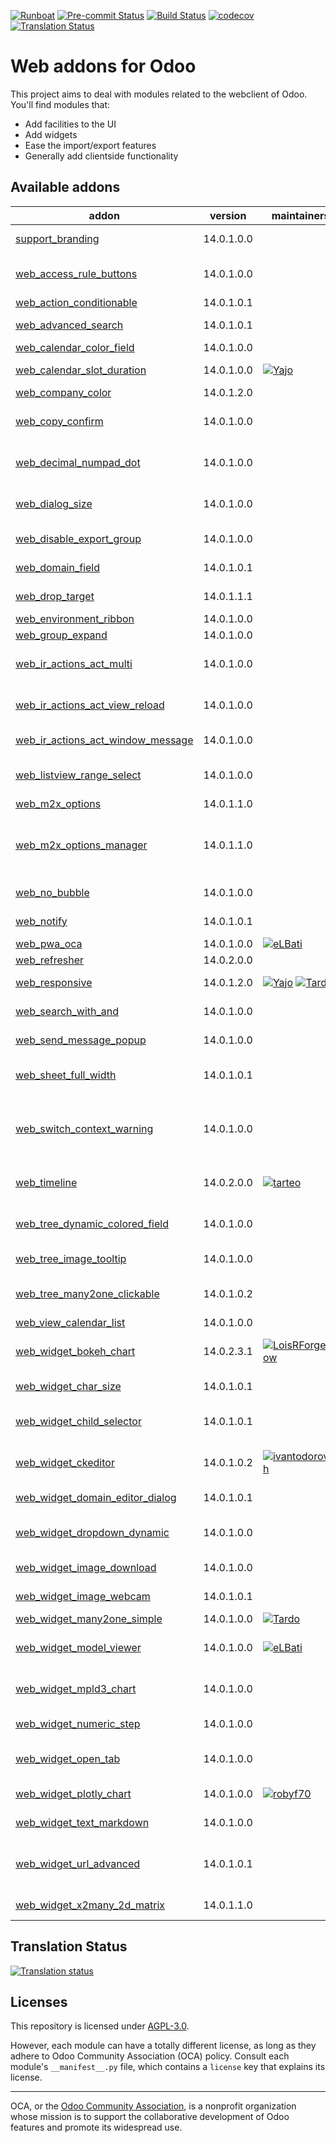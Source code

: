 
[![Runboat](https://img.shields.io/badge/runboat-Try%20me-875A7B.png)](https://runboat.odoo-community.org/builds?repo=OCA/web&target_branch=14.0)
[![Pre-commit Status](https://github.com/OCA/web/actions/workflows/pre-commit.yml/badge.svg?branch=14.0)](https://github.com/OCA/web/actions/workflows/pre-commit.yml?query=branch%3A14.0)
[![Build Status](https://github.com/OCA/web/actions/workflows/test.yml/badge.svg?branch=14.0)](https://github.com/OCA/web/actions/workflows/test.yml?query=branch%3A14.0)
[![codecov](https://codecov.io/gh/OCA/web/branch/14.0/graph/badge.svg)](https://codecov.io/gh/OCA/web)
[![Translation Status](https://translation.odoo-community.org/widgets/web-14-0/-/svg-badge.svg)](https://translation.odoo-community.org/engage/web-14-0/?utm_source=widget)

<!-- /!\ do not modify above this line -->

# Web addons for Odoo

This project aims to deal with modules related to the webclient of Odoo. You'll find modules that:

 - Add facilities to the UI
 - Add widgets
 - Ease the import/export features
 - Generally add clientside functionality

<!-- /!\ do not modify below this line -->

<!-- prettier-ignore-start -->

[//]: # (addons)

Available addons
----------------
addon | version | maintainers | summary
--- | --- | --- | ---
[support_branding](support_branding/) | 14.0.1.0.0 |  | Adds your branding to an Odoo instance
[web_access_rule_buttons](web_access_rule_buttons/) | 14.0.1.0.0 |  | Disable Edit button if access rules prevent this action
[web_action_conditionable](web_action_conditionable/) | 14.0.1.0.1 |  | web_action_conditionable
[web_advanced_search](web_advanced_search/) | 14.0.1.0.1 |  | Easier and more powerful searching tools
[web_calendar_color_field](web_calendar_color_field/) | 14.0.1.0.0 |  | Calendar Color Field
[web_calendar_slot_duration](web_calendar_slot_duration/) | 14.0.1.0.0 | [![Yajo](https://github.com/Yajo.png?size=30px)](https://github.com/Yajo) | Customizable calendar slot durations
[web_company_color](web_company_color/) | 14.0.1.2.0 |  | Web Company Color
[web_copy_confirm](web_copy_confirm/) | 14.0.1.0.0 |  | Show confirmation dialogue before copying records
[web_decimal_numpad_dot](web_decimal_numpad_dot/) | 14.0.1.0.0 |  | Allows using numpad dot to enter period decimal separator
[web_dialog_size](web_dialog_size/) | 14.0.1.0.0 |  | A module that lets the user expand a dialog box to the full screen width.
[web_disable_export_group](web_disable_export_group/) | 14.0.1.0.0 |  | Web Disable Export Group
[web_domain_field](web_domain_field/) | 14.0.1.0.1 |  | Use computed field as domain
[web_drop_target](web_drop_target/) | 14.0.1.1.1 |  | Allows to drag files into Odoo
[web_environment_ribbon](web_environment_ribbon/) | 14.0.1.0.0 |  | Web Environment Ribbon
[web_group_expand](web_group_expand/) | 14.0.1.0.0 |  | Group Expand Buttons
[web_ir_actions_act_multi](web_ir_actions_act_multi/) | 14.0.1.0.0 |  | Enables triggering of more than one action on ActionManager
[web_ir_actions_act_view_reload](web_ir_actions_act_view_reload/) | 14.0.1.0.0 |  | Enables reload of the current view via ActionManager
[web_ir_actions_act_window_message](web_ir_actions_act_window_message/) | 14.0.1.0.0 |  | Show a message box to users
[web_listview_range_select](web_listview_range_select/) | 14.0.1.0.0 |  | Enables selecting a range of records using the shift key
[web_m2x_options](web_m2x_options/) | 14.0.1.1.0 |  | web_m2x_options
[web_m2x_options_manager](web_m2x_options_manager/) | 14.0.1.1.0 |  | Adds an interface to manage the "Create" and "Create and Edit" options for specific models and fields.
[web_no_bubble](web_no_bubble/) | 14.0.1.0.0 |  | Remove the bubbles from the web interface
[web_notify](web_notify/) | 14.0.1.0.1 |  | Send notification messages to user
[web_pwa_oca](web_pwa_oca/) | 14.0.1.0.0 | [![eLBati](https://github.com/eLBati.png?size=30px)](https://github.com/eLBati) | Make Odoo a PWA
[web_refresher](web_refresher/) | 14.0.2.0.0 |  | Web Refresher
[web_responsive](web_responsive/) | 14.0.1.2.0 | [![Yajo](https://github.com/Yajo.png?size=30px)](https://github.com/Yajo) [![Tardo](https://github.com/Tardo.png?size=30px)](https://github.com/Tardo) | Responsive web client, community-supported
[web_search_with_and](web_search_with_and/) | 14.0.1.0.0 |  | Use AND conditions on omnibar search
[web_send_message_popup](web_send_message_popup/) | 14.0.1.0.0 |  | Web Send Message as Popup
[web_sheet_full_width](web_sheet_full_width/) | 14.0.1.0.1 |  | Use the whole available screen width when displaying sheets
[web_switch_context_warning](web_switch_context_warning/) | 14.0.1.0.0 |  | Show a warning if current user, company or database have been switched in another tab or window.
[web_timeline](web_timeline/) | 14.0.2.0.0 | [![tarteo](https://github.com/tarteo.png?size=30px)](https://github.com/tarteo) | Interactive visualization chart to show events in time
[web_tree_dynamic_colored_field](web_tree_dynamic_colored_field/) | 14.0.1.0.0 |  | Allows you to dynamically color fields on tree views
[web_tree_image_tooltip](web_tree_image_tooltip/) | 14.0.1.0.0 |  | Show images in tree views via tooltip
[web_tree_many2one_clickable](web_tree_many2one_clickable/) | 14.0.1.0.2 |  | Open the linked resource when clicking on their name
[web_view_calendar_list](web_view_calendar_list/) | 14.0.1.0.0 |  | Show calendars as a List
[web_widget_bokeh_chart](web_widget_bokeh_chart/) | 14.0.2.3.1 | [![LoisRForgeFlow](https://github.com/LoisRForgeFlow.png?size=30px)](https://github.com/LoisRForgeFlow) | This widget allows to display charts using Bokeh library.
[web_widget_char_size](web_widget_char_size/) | 14.0.1.0.1 |  | Add size option to Char widget
[web_widget_child_selector](web_widget_child_selector/) | 14.0.1.0.1 |  | Widget used for navigation on hierarchy fields
[web_widget_ckeditor](web_widget_ckeditor/) | 14.0.1.0.2 | [![ivantodorovich](https://github.com/ivantodorovich.png?size=30px)](https://github.com/ivantodorovich) | Provides a widget for editing HTML fields using CKEditor
[web_widget_domain_editor_dialog](web_widget_domain_editor_dialog/) | 14.0.1.0.1 |  | Recovers the Domain Editor Dialog functionality
[web_widget_dropdown_dynamic](web_widget_dropdown_dynamic/) | 14.0.1.0.0 |  | This module adds support for dynamic dropdown widget
[web_widget_image_download](web_widget_image_download/) | 14.0.1.0.0 |  | Allows to download any image from its widget
[web_widget_image_webcam](web_widget_image_webcam/) | 14.0.1.0.1 |  | Allows to take image with WebCam
[web_widget_many2one_simple](web_widget_many2one_simple/) | 14.0.1.0.0 | [![Tardo](https://github.com/Tardo.png?size=30px)](https://github.com/Tardo) | Simple many2one widget
[web_widget_model_viewer](web_widget_model_viewer/) | 14.0.1.0.0 | [![eLBati](https://github.com/eLBati.png?size=30px)](https://github.com/eLBati) | Easily display interactive 3D models on the web & in AR
[web_widget_mpld3_chart](web_widget_mpld3_chart/) | 14.0.1.0.0 |  | This widget allows to display charts using MPLD3 library.
[web_widget_numeric_step](web_widget_numeric_step/) | 14.0.1.0.0 |  | Web Widget Numeric Step
[web_widget_open_tab](web_widget_open_tab/) | 14.0.1.0.0 |  | Allow to open record from trees on new tab from tree views
[web_widget_plotly_chart](web_widget_plotly_chart/) | 14.0.1.0.0 | [![robyf70](https://github.com/robyf70.png?size=30px)](https://github.com/robyf70) | Allow to draw plotly charts.
[web_widget_text_markdown](web_widget_text_markdown/) | 14.0.1.0.0 |  | Widget to text fields that adds markdown support
[web_widget_url_advanced](web_widget_url_advanced/) | 14.0.1.0.1 |  | This module extends URL widget for displaying anchors with custom labels.
[web_widget_x2many_2d_matrix](web_widget_x2many_2d_matrix/) | 14.0.1.1.0 |  | Show list fields as a matrix

[//]: # (end addons)

## Translation Status
[![Translation status](https://translation.odoo-community.org/widgets/web-12-0/-/multi-auto.svg)](https://translation.odoo-community.org/engage/web-12-0/?utm_source=widget)

<!-- prettier-ignore-end -->

## Licenses
This repository is licensed under [AGPL-3.0](LICENSE).

However, each module can have a totally different license, as long as they adhere to Odoo Community Association (OCA)
policy. Consult each module's `__manifest__.py` file, which contains a `license` key
that explains its license.

----
OCA, or the [Odoo Community Association](http://odoo-community.org/), is a nonprofit
organization whose mission is to support the collaborative development of Odoo features
and promote its widespread use.
